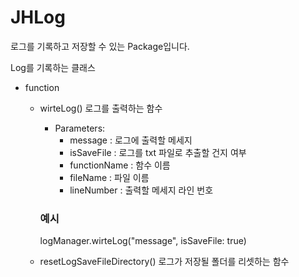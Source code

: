 # JHLog
로그를 기록하고 저장할 수 있는 Package입니다.


 Log를 기록하는 클래스
 
 - function
    - wirteLog()
      로그를 출력하는 함수
     
         - Parameters:
             - message : 로그에 출력할 메세지
             - isSaveFile :  로그를 txt 파일로 추출할 건지 여부
             - functionName : 함수 이름
             - fileName :  파일 이름
             - lineNumber : 출력할 메세지 라인 번호
                     
        ### 예시
        logManager.wirteLog("message", isSaveFile: true)


    - resetLogSaveFileDirectory()
      로그가 저장될 폴더를 리셋하는 함수
